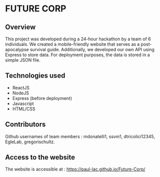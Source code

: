# FUTURE CORP

## Overview

This project was developed during a 24-hour hackathon by a team of 6 individuals. We created a mobile-friendly website that serves as a post-apocalypse survival guide. Additionally, we developed our own API using Express to store data. For deployment purposes, the data is stored in a simple JSON file.

## Technologies used

- ReactJS
- NodeJS
- Express (before deployment)
- Javascript
- HTML/CSS

## Contributors

Github usernames of team members : mdonatelli1, ssvm1, dtricolici12345, EgleLab, gregorischultz.

## Access to the website

The website is accessible at : https://paul-lac.github.io/Future-Corp/
